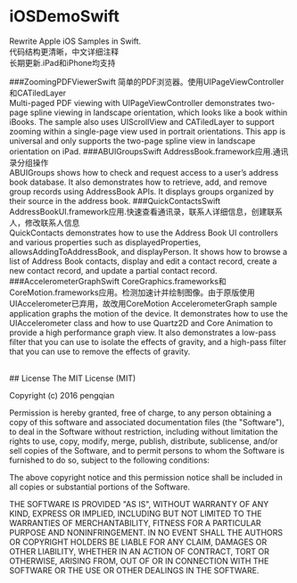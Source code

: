 # iOSDemoSwift
Rewrite Apple iOS Samples in Swift.
<br>代码结构更清晰，中文详细注释
<br>长期更新.iPad和iPhone均支持

###ZoomingPDFViewerSwift
简单的PDF浏览器。使用UIPageViewController和CATiledLayer<br>
Multi-paged PDF viewing with UIPageViewController demonstrates two-page spline viewing in landscape orientation, which looks like a book within iBooks. The sample also uses UIScrollView and CATiledLayer to support zooming within a single-page view used in portrait orientations. This app is universal and only supports the two-page spline view in landscape orientation on iPad.
###ABUIGroupsSwift
AddressBook.framework应用.通讯录分组操作<br>
ABUIGroups shows how to check and request access to a user’s address book database. It also demonstrates how to retrieve, add, and remove group records using AddressBook APIs. It displays groups organized by their source in the address book.
###QuickContactsSwift
AddressBookUI.framework应用.快速查看通讯录，联系人详细信息，创建联系人，修改联系人信息<br>
QuickContacts demonstrates how to use the Address Book UI controllers and various properties such as displayedProperties, allowsAddingToAddressBook, and displayPerson. It shows how to browse a list of Address Book contacts, display and edit a contact record, create a new contact record, and update a partial contact record.
###AccelerometerGraphSwift
CoreGraphics.frameworks和CoreMotion.frameworks应用。检测加速计并绘制图像。由于原版使用UIAccelerometer已弃用，故改用CoreMotion
AccelerometerGraph sample application graphs the motion of the device. It demonstrates how to use the UIAccelerometer class and how to use Quartz2D and Core Animation to provide a high performance graph view. It also demonstrates a low-pass filter that you can use to isolate the effects of gravity, and a high-pass filter that you can use to remove the effects of gravity.

<br>
## License
The MIT License (MIT)

Copyright (c) 2016 pengqian

Permission is hereby granted, free of charge, to any person obtaining a copy
of this software and associated documentation files (the "Software"), to deal
in the Software without restriction, including without limitation the rights
to use, copy, modify, merge, publish, distribute, sublicense, and/or sell
copies of the Software, and to permit persons to whom the Software is
furnished to do so, subject to the following conditions:

The above copyright notice and this permission notice shall be included in all
copies or substantial portions of the Software.

THE SOFTWARE IS PROVIDED "AS IS", WITHOUT WARRANTY OF ANY KIND, EXPRESS OR
IMPLIED, INCLUDING BUT NOT LIMITED TO THE WARRANTIES OF MERCHANTABILITY,
FITNESS FOR A PARTICULAR PURPOSE AND NONINFRINGEMENT. IN NO EVENT SHALL THE
AUTHORS OR COPYRIGHT HOLDERS BE LIABLE FOR ANY CLAIM, DAMAGES OR OTHER
LIABILITY, WHETHER IN AN ACTION OF CONTRACT, TORT OR OTHERWISE, ARISING FROM,
OUT OF OR IN CONNECTION WITH THE SOFTWARE OR THE USE OR OTHER DEALINGS IN THE
SOFTWARE.
